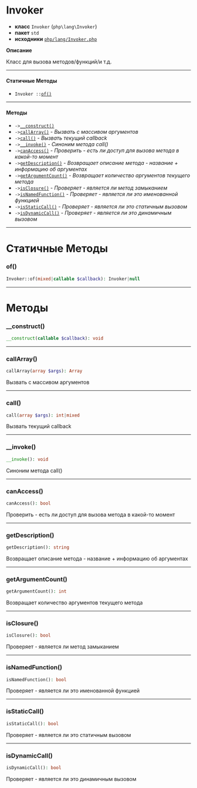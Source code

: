 # Invoker

- **класс** `Invoker` (`php\lang\Invoker`)
- **пакет** `std`
- **исходники** [`php/lang/Invoker.php`](./src/main/resources/JPHP-INF/sdk/php/lang/Invoker.php)

**Описание**

Класс для вызова методов/функций/и т.д.

---

#### Статичные Методы

- `Invoker ::`[`of()`](#method-of)

---

#### Методы

- `->`[`__construct()`](#method-__construct)
- `->`[`callArray()`](#method-callarray) - _Вызвать с массивом аргументов_
- `->`[`call()`](#method-call) - _Вызвать текущий callback_
- `->`[`__invoke()`](#method-__invoke) - _Синоним метода call()_
- `->`[`canAccess()`](#method-canaccess) - _Проверить - есть ли доступ для вызова метода в какой-то момент_
- `->`[`getDescription()`](#method-getdescription) - _Возвращает описание метода - название + информацию об аргументах_
- `->`[`getArgumentCount()`](#method-getargumentcount) - _Возвращает количество аргументов текущего метода_
- `->`[`isClosure()`](#method-isclosure) - _Проверяет - является ли метод замыканием_
- `->`[`isNamedFunction()`](#method-isnamedfunction) - _Проверяет - является ли это именованной функцией_
- `->`[`isStaticCall()`](#method-isstaticcall) - _Проверяет - является ли это статичным вызовом_
- `->`[`isDynamicCall()`](#method-isdynamiccall) - _Проверяет - является ли это динамичным вызовом_

---
# Статичные Методы

<a name="method-of"></a>

### of()
```php
Invoker::of(mixed|callable $callback): Invoker|null
```

---
# Методы

<a name="method-__construct"></a>

### __construct()
```php
__construct(callable $callback): void
```

---

<a name="method-callarray"></a>

### callArray()
```php
callArray(array $args): Array
```
Вызвать с массивом аргументов

---

<a name="method-call"></a>

### call()
```php
call(array $args): int|mixed
```
Вызвать текущий callback

---

<a name="method-__invoke"></a>

### __invoke()
```php
__invoke(): void
```
Синоним метода call()

---

<a name="method-canaccess"></a>

### canAccess()
```php
canAccess(): bool
```
Проверить - есть ли доступ для вызова метода в какой-то момент

---

<a name="method-getdescription"></a>

### getDescription()
```php
getDescription(): string
```
Возвращает описание метода - название + информацию об аргументах

---

<a name="method-getargumentcount"></a>

### getArgumentCount()
```php
getArgumentCount(): int
```
Возвращает количество аргументов текущего метода

---

<a name="method-isclosure"></a>

### isClosure()
```php
isClosure(): bool
```
Проверяет - является ли метод замыканием

---

<a name="method-isnamedfunction"></a>

### isNamedFunction()
```php
isNamedFunction(): bool
```
Проверяет - является ли это именованной функцией

---

<a name="method-isstaticcall"></a>

### isStaticCall()
```php
isStaticCall(): bool
```
Проверяет - является ли это статичным вызовом

---

<a name="method-isdynamiccall"></a>

### isDynamicCall()
```php
isDynamicCall(): bool
```
Проверяет - является ли это динамичным вызовом